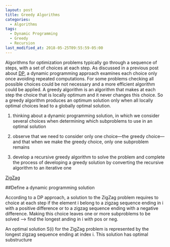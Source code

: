 ```yaml
---
layout: post
title: Greedy Algorithms
categories:
  - Algorithms
tags:
  - Dynamic Programming
  - Greedy
  - Recursion
last_modified_at: 2018-05-25T09:55:59-05:00
---
```


Algorithms for optimization problems typically go through a sequence of steps, with a set of choices at each step. As discussed in a previous post about [DP](2018-05-20-dynamic-programming.md), a dynamic programming approach examines each choice only once avoiding repeated computations. For some problems checking all possible choices could be not necessary and a more efficient algorithm could be applied. A greedy algorithm is an algorithm that makes at each step the choice that is locally optimum and it never changes this choice.
So a greedy algorithm produces an optimum solution only when all locally optimal choices lead to a globally optimal solution. 

1. thinking about a dynamic programming solution, in which we consider several choices when determining which subproblems to use in an optimal solution

2. observe that we need to consider only one choice—the greedy choice—and that when we make the greedy choice, only one subproblem remains

3. develop a recursive greedy algorithm to solve the problem and complete the process of developing a greedy solution by converting the recursive algorithm to an iterative one

[ZigZag](http://community.topcoder.com/stat?c=problem_statement&pm=1259&rd=4493)

##Define a dynamic programming solution

According to a DP approach, a solution to the ZigZag problem requires to choice at each step if the element i belong to a zigzag sequence ending in i with a positive difference or to a zigzag sequence ending with a negative difference. Making this choice leaves one or more subproblems to be solved --> find the longest anding in i with pos or neg.

An optimal solution S(i) for the ZigZag problem is represented by the longest zigzag sequence ending at index i. This solution has optimal substructure 
